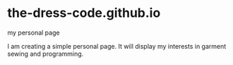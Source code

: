 # the-dress-code.github.io
my personal page

I am creating a simple personal page. It will display my interests in garment sewing and programming.
